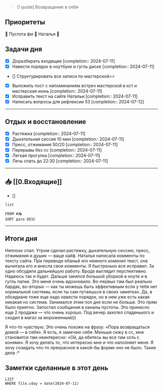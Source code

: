 > [! quote] Возвращение в себя
> 

## Приоритеты
🔴 Пустота фм
🔴 Наталья
🔴

## Задачи дня
- [x] Доразбирать входящие  [completion:: 2024-07-11]
- [x] Навести порядок в ноутбуке и гугль диске  [completion:: 2024-07-11]
- [] Структурировать все записи по мастерской>>
- [x] Выложить пост с напоминанием встреч мастерской в кст и мастерская июнь  [completion:: 2024-07-11]
- [x] Исправить текст на сайте Натальи  [completion:: 2024-07-11]
- [x] Написать вопросы для рефлексии 53  [completion:: 2024-07-12]

---
## Отдых и восстановление
- [x] Растяжка  [completion:: 2024-07-11]
- [x] Дыхательная сессия 10 мин  [completion:: 2024-07-11]
- [x] Пресс, отжимания 50/20  [completion:: 2024-07-11]
- [x] Перерывы без сс  [completion:: 2024-07-11]
- [x] Легкая прогулка  [completion:: 2024-07-11]
- [x] Лечь спать до 22:30  [completion:: 2024-07-11]

---
## 📥 [[0.Входящие]]
- [] 



```dataview
list
	
FROM #📥
SORT дата DESC
```


---
## Итоги дня
Неплохо спал. Утром сделал растяжку, дыхательную сессию, пресс, отжимания и душик — ваще кайф. 
Наталья написала комменты по тексту сайта. При переводе ебаный wix немного изменил текст, она вычитала его и внесла свои комменты. Я быстренько все исправил. За одно обсудили дальнейшую работу. Вроде выглядит перспективно. Надеюсь так и будет.
Дальше занялся большой уборкой в ноуте и в гугль папке. Это меня очень вдохновило. Во-первых там был реально бардак, во-вторых — как ты можешь быть эффективным если у тебя нет нормальной системы, если ты сам путаешься в своих заметках. Да, в обсидиане тоже еще надо навести порядок, но в нем уже есть какая никакая но система. Занимался этим пол дня если не больше. Это прям было приятно.
Запостил сообщения в каналы пустоты. Это принесло еще 2 продажи — что очень хорошо. 
Под вечер захотел сладенького и сходил в магаз за мороженным))) 

Я что-то чувствую. Это очень похоже на фразу: «Пора возвращаться домой — в себя». Я есть, я замечаю себя. Меньше сижу в сс, мне становится там неинтересно: «Ой, да ебитесь вы все там хоть с конями». Я хочу делать то, что интересно мне и что наполняет меня. Я хочу созидать что-то прекрасное в какой-бы форме оно не было. 
Такие дела :*




## Заметки сделанные в этот день
```dataview
LIST
WHERE file.cday = date(2024-07-11)
```

